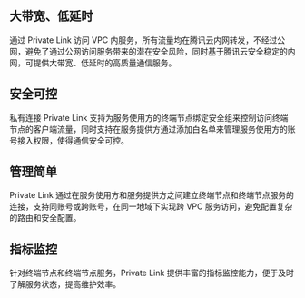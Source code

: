 ## 大带宽、低延时
通过 Private Link 访问 VPC 内服务，所有流量均在腾讯云内网转发，不经过公网，避免了通过公网访问服务带来的潜在安全风险，同时基于腾讯云安全稳定的内网，可提供大带宽、低延时的高质量通信服务。

## 安全可控
私有连接 Private Link 支持为服务使用方的终端节点绑定安全组来控制访问终端节点的客户端流量，同时支持在服务提供方通过添加白名单来管理服务使用方的账号接入权限，使得通信安全可控。

## 管理简单
Private Link 通过在服务使用方和服务提供方之间建立终端节点和终端节点服务的连接，支持同账号或跨账号，在同一地域下实现跨 VPC 服务访问，避免配置复杂的路由和安全配置。

## 指标监控
针对终端节点和终端节点服务，Private Link 提供丰富的指标监控能力，便于及时了解服务状态，提高维护效率。
